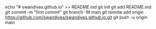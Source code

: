 echo "# swandives.github.io" >> README.md
git init
git add README.md
git commit -m "first commit"
git branch -M main
git remote add origin https://github.com/swandives/swandives.github.io.git
git push -u origin main
